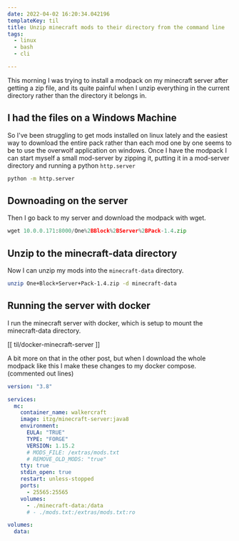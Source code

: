 ```yaml
---
date: 2022-04-02 16:20:34.042196
templateKey: til
title: Unzip minecraft mods to their directory from the command line
tags:
  - linux
  - bash
  - cli

---
```


This morning I was trying to install a modpack on my minecraft server after
getting a zip file, and its quite painful when I unzip everything in the
current directory rather than the directory it belongs in.

## I had the files on a Windows Machine

So I've been struggling to get mods installed on linux lately and the easiest
way to download the entire pack rather than each mod one by one seems to be to
use the overwolf application on windows.  Once I have the modpack I can start
myself a small mod-server by zipping it, putting it in a mod-server directory
and running a python `http.server`

```bash
python -m http.server
```

## Downoading on the server

Then I go back to my server and download the modpack with wget.

``` python
wget 10.0.0.171:8000/One%2BBlock%2BServer%2BPack-1.4.zip
```

## Unzip to the minecraft-data directory

Now I can unzip my mods into the `minecraft-data` directory.

```bash
unzip One+Block+Server+Pack-1.4.zip -d minecraft-data
```

## Running the server with docker

I run the minecraft server with docker, which is setup to mount the
minecraft-data directory.

[[ til/docker-minecraft-server ]]

A bit more on that in the other post, but when I download the whole modpack
like this I make these changes to my docker compose. (commented out lines)

```yaml
version: "3.8"

services:
  mc:
    container_name: walkercraft
    image: itzg/minecraft-server:java8
    environment:
      EULA: "TRUE"
      TYPE: "FORGE"
      VERSION: 1.15.2
      # MODS_FILE: /extras/mods.txt
      # REMOVE_OLD_MODS: "true"
    tty: true
    stdin_open: true
    restart: unless-stopped
    ports:
      - 25565:25565
    volumes:
      - ./minecraft-data:/data
      # - ./mods.txt:/extras/mods.txt:ro

volumes:
  data:
```
